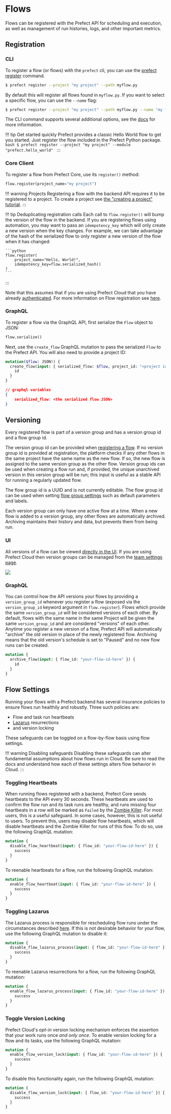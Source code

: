 # Flows

Flows can be registered with the Prefect API for scheduling and execution, as well as management of run histories, logs, and other important metrics.

## Registration

### CLI

To register a flow (or flows) with the `prefect` cli, you can use the [prefect
register](/api/latest/cli/register.md#register) command.

```bash
$ prefect register --project "my project" --path myflow.py
```

By default this will register all flows found in `myflow.py`. If you want to
select a specific flow, you can use the `--name` flag:

```bash
$ prefect register --project "my project" --path myflow.py --name "my flow's name"
```

The CLI command supports several additional options, see the
[docs](/api/latest/cli/register.md#register) for more information.


!!! tip Get started quickly
    Prefect provides a classic Hello World flow to get you started. Just register the flow included in the Prefect Python package.
    ```bash
    $ prefect register --project "my project" --module "prefect.hello_world"
    ```
:::

### Core Client

To register a flow from Prefect Core, use its `register()` method:

```python
flow.register(project_name="my project")
```

!!! warning Projects
    Registering a flow with the backend API requires it to be registered to a project. To create a project see [the "creating a project" tutorial](projects.html#creating-a-project).
:::

!!! tip Deduplicating registration calls
    Each call to `flow.register()` will bump the version of the flow in the
    backend.  If you are registering flows using automation, you may want to pass
    an `idempotency_key` which will only create a new version when the key changes.
    For example, we can take advantage of the hash of the serialized flow to only
    register a new version of the flow when it has changed:

    ```python
    flow.register(
        project_name="Hello, World!",
        idempotency_key=flow.serialized_hash()
    )
    ```
:::


Note that this assumes that if you are using Prefect Cloud that you have already [authenticated](/orchestration/getting-started/set-up.html#authenticate-with-prefect-cloud). For more information on Flow registration see [here](/orchestration/getting-started/registering-and-running-a-flow.html#register-a-flow).

### GraphQL <Badge text="GQL"/>

To register a flow via the GraphQL API, first serialize the `Flow` object to JSON:

```python
flow.serialize()
```

Next, use the `create_flow` GraphQL mutation to pass the serialized `Flow` to the Prefect API. You will also need to provide a project ID:

```graphql
mutation($flow: JSON!) {
  create_flow(input: { serialized_flow: $flow, project_id: "<project id>" }) {
    id
  }
}
```

```json
// graphql variables
{
    serialized_flow: <the serialized flow JSON>
}
```

## Versioning

Every registered flow is part of a version group and has a version group id and a flow group id. 

The version group id can be provided when [registering a flow](/api/latest/core/flow.html#flow-2). If no version group id is provided at registration, the platform checks if any other flows in the same project have the same name as the new flow. If so, the new flow is assigned to the same version group as the other flow.  Version group ids can be used when creating a flow run and, if provided, the unique unarchived version in this version group will be run; this input is useful as a stable API for running a regularly updated flow.

The flow group id is a UUID and is not currently editable.  The flow group id can be used when setting [flow group settings](/orchestration/ui/flow.html#flow-group-settings) such as default parameters and labels.

Each version group can only have one active flow at a time. When a new flow is added to a version group, any other flows are automatically archived. Archiving maintains their history and data, but prevents them from being run.

### UI

All versions of a flow can be viewed [directly in the UI](/orchestration/ui/flow.md#versions). If you are using Prefect Cloud then version groups can be managed from the [team settings page](/orchestration/ui/team-settings).

![](/orchestration/ui/flow-versions.png)

### GraphQL <Badge text="GQL"/>

You can control how the API versions your flows by providing a `version_group_id` whenever you register a flow (exposed via the `version_group_id` keyword argument in `flow.register`). Flows which provide the same `version_group_id` will be considered versions of each other. By default, flows with the same name in the same Project will be given the same `version_group_id` and are considered "versions" of each other. Anytime you register a new version of a flow, Prefect API will automatically "archive" the old version in place of the newly registered flow. Archiving means that the old version's schedule is set to "Paused" and no new flow runs can be created.

```graphql
mutation {
  archive_flow(input: { flow_id: "your-flow-id-here" }) {
    id
  }
}
```

## Flow Settings <Badge text="GQL"/>

Running your flows with a Prefect backend has several insurance policies to ensure flows run healthily and robustly. Three such policies are:

- Flow and task run heartbeats
- [Lazarus](services.html#lazarus) resurrections
- and version locking

These safeguards can be toggled on a flow-by-flow basis using flow settings.

!!! warning Disabling safeguards
    Disabling these safeguards can alter fundamental assumptions about how flows run in Cloud. Be sure to read the docs and understand how each of these settings alters flow behavior in Cloud.
:::

### Toggling Heartbeats

When running flows registered with a backend, Prefect Core sends heartbeats to the API every 30 seconds. These heartbeats are used to confirm the flow run and its task runs are healthy, and runs missing four heartbeats in a row will be marked as `Failed` by the [Zombie Killer](services.html#zombie-killer). For most users, this is a useful safeguard. In some cases, however, this is not useful to users. To prevent this, users may disable flow heartbeats, which will disable heartbeats and the Zombie Killer for runs of this flow. To do so, use the following GraphQL mutation:

```graphql
mutation {
  disable_flow_heartbeat(input: { flow_id: "your-flow-id-here" }) {
    success
  }
}
```

To reenable heartbeats for a flow, run the following GraphQL mutation:

```graphql
mutation {
  enable_flow_heartbeat(input: { flow_id: "your-flow-id-here" }) {
    success
  }
}
```

### Toggling Lazarus

The Lazarus process is responsible for rescheduling flow runs under the circumstances described [here](services.html#lazarus). If this is not desirable behavior for your flow, use the following GraphQL mutation to disable it:

```graphql
mutation {
  disable_flow_lazarus_process(input: { flow_id: "your-flow-id-here" }) {
    success
  }
}
```

To reenable Lazarus resurrections for a flow, run the following GraphQL mutation:

```graphql
mutation {
  enable_flow_lazarus_process(input: { flow_id: "your-flow-id-here" }) {
    success
  }
}
```

### Toggle Version Locking <Badge text="Cloud"/>

Prefect Cloud's _opt-in_ version locking mechanism enforces the assertion that your work runs once _and only once_. To enable version locking for a flow and its tasks, use the following GraphQL mutation:

```graphql
mutation {
  enable_flow_version_lock(input: { flow_id: "your-flow-id-here" }) {
    success
  }
}
```

To disable this functionality again, run the following GraphQL mutation:

```graphql
mutation {
  disable_flow_version_lock(input: { flow_id: "your-flow-id-here" }) {
    success
  }
}
```

